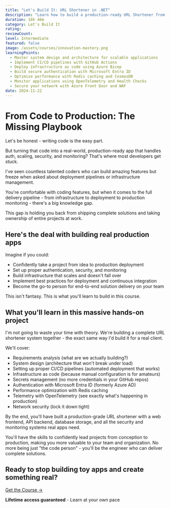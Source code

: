 ```yaml
---
title: "Let's Build It: URL Shortener in .NET"
description: "Learn how to build a production-ready URL Shortener from conception to deployment."
duration: 16h 46m
category: Let's Build It
rating: 
reviewCount: 
level: Intermediate
featured: false
image: /assets/courses/innovation-mastery.png
learningPoints:
  - Master system design and architecture for scalable applications
  - Implement CI/CD pipelines with GitHub Actions
  - Deploy infrastructure as code using Azure Bicep
  - Build secure authentication with Microsoft Entra ID
  - Optimize performance with Redis caching and CosmosDB
  - Monitor applications using OpenTelemetry and Health Checks
  - Secure your network with Azure Front Door and WAF
date: 2024-11-22
---
```


# From Code to Production: The Missing Playbook

Let's be honest - writing code is the easy part.

But turning that code into a real-world, production-ready app that handles auth, scaling, security, and monitoring? That's where most developers get stuck.

I've seen countless talented coders who can build amazing features but freeze when asked about deployment pipelines or infrastructure management.

You're comfortable with coding features, but when it comes to the full delivery pipeline - from infrastructure to deployment to production monitoring - there's a big knowledge gap.

This gap is holding you back from shipping complete solutions and taking ownership of entire projects at work.

## Here's the deal with building real production apps

Imagine if you could:

- Confidently take a project from idea to production deployment
- Set up proper authentication, security, and monitoring
- Build infrastructure that scales and doesn't fall over
- Implement best practices for deployment and continuous integration
- Become the go-to person for end-to-end solution delivery on your team

This isn't fantasy. This is what you'll learn to build in this course.

## What you'll learn in this massive hands-on project

I'm not going to waste your time with theory. We're building a complete URL shortener system together - the exact same way I'd build it for a real client.

We'll cover:

- Requirements analysis (what are we actually building?)
- System design (architecture that won't break under load)
- Setting up proper CI/CD pipelines (automated deployment that works)
- Infrastructure as code (because manual configuration is for amateurs)
- Secrets management (no more credentials in your GitHub repos)
- Authentication with Microsoft Entra ID (formerly Azure AD)
- Performance optimization with Redis caching
- Telemetry with OpenTelemetry (see exactly what's happening in production)
- Network security (lock it down tight)

By the end, you'll have built a production-grade URL shortener with a web frontend, API backend, database storage, and all the security and monitoring systems real apps need.

You'll have the skills to confidently lead projects from conception to production, making you more valuable to your team and organization. No more being just "the code person" - you'll be the engineer who can deliver complete solutions.

## Ready to stop building toy apps and create something real?

<div class="flex flex-row justify-center mt-10"><a class="bg-primary hover:bg-secondary text-white font-bold mx-4 py-2 px-4" href="https://dometrain.com/course/lets-build-it-url-shortener-in-dotnet/?ref=gui-ferreira&affcode=1115529_k5a22dj8">Get the Course →</a></div>

<div class="mt-5 text-center">
<p><strong>Lifetime access guaranteed</strong> - Learn at your own pace</p>
</div>